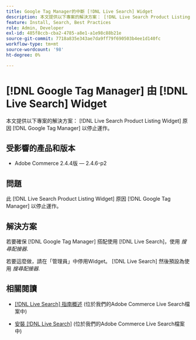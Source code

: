 ```yaml
---
title: Google Tag Manager的中斷 [!DNL Live Search] Widget
description: 本文提供以下專案的解決方案： [!DNL Live Search Product Listing Widget] 原因 [!DNL Google Tag Manager] 以停止運作。
feature: Install, Search, Best Practices
role: Admin, Developer
exl-id: 485f8ccb-cba2-4785-a8e1-a1e98c88b21e
source-git-commit: 7718a835e343ae7da9ff79f690503b4ee1d140fc
workflow-type: tm+mt
source-wordcount: '98'
ht-degree: 0%

---
```


# [!DNL Google Tag Manager] 由 [!DNL Live Search] Widget

本文提供以下專案的解決方案： [!DNL Live Search Product Listing Widget] 原因 [!DNL Google Tag Manager] 以停止運作。

## 受影響的產品和版本

* Adobe Commerce 2.4.4版 — 2.4.6-p2

## 問題

此 [!DNL Live Search Product Listing Widget] 原因 [!DNL Google Tag Manager] 以停止運作。

## 解決方案

若要確保 [!DNL Google Tag Manager] 搭配使用 [!DNL Live Search]，使用 *搜尋配接器*.

若要這麼做，請在「管理員」中停用Widget。 [!DNL Live Search] 然後預設為使用 *搜尋配接器*.

## 相關閱讀

* [[!DNL Live Search] 指南概述](https://experienceleague.adobe.com/docs/commerce-merchant-services/live-search/guide-overview.html) (位於我們的Adobe Commerce Live Search檔案中)

* [安裝 [!DNL Live Search]](https://experienceleague.adobe.com/docs/commerce-merchant-services/live-search/onboard/install.html) (位於我們的Adobe Commerce Live Search檔案中)
